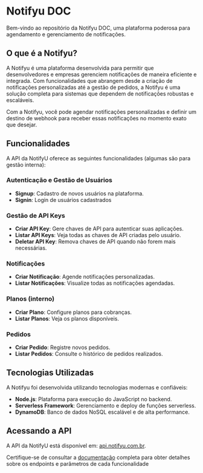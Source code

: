 # Notifyu DOC

Bem-vindo ao repositório da Notifyu DOC, uma plataforma poderosa para agendamento e gerenciamento de notificações.

## O que é a Notifyu?

A Notifyu é uma plataforma desenvolvida para permitir que desenvolvedores e empresas gerenciem notificações de maneira eficiente e integrada. Com funcionalidades que abrangem desde a criação de notificações personalizadas até a gestão de pedidos, a Notifyu é uma solução completa para sistemas que dependem de notificações robustas e escaláveis.

Com a Notifyu, você pode agendar notificações personalizadas e definir um destino de webhook para receber essas notificações no momento exato que desejar.

## Funcionalidades

A API da NotifyU oferece as seguintes funcionalidades (algumas são para gestão interna):

### Autenticação e Gestão de Usuários

- **Signup**: Cadastro de novos usuários na plataforma.
- **Signin**: Login de usuários cadastrados

### Gestão de API Keys

- **Criar API Key**: Gere chaves de API para autenticar suas aplicações.
- **Listar API Keys**: Veja todas as chaves de API criadas pelo usuário.
- **Deletar API Key**: Remova chaves de API quando não forem mais necessárias.

### Notificações

- **Criar Notificação**: Agende notificações personalizadas.
- **Listar Notificações**: Visualize todas as notificações agendadas.

### Planos (interno)

- **Criar Plano**: Configure planos para cobranças.
- **Listar Planos**: Veja os planos disponíveis.

### Pedidos

- **Criar Pedido**: Registre novos pedidos.
- **Listar Pedidos**: Consulte o histórico de pedidos realizados.

## Tecnologias Utilizadas

A Notifyu foi desenvolvida utilizando tecnologias modernas e confiáveis:

- **Node.js**: Plataforma para execução do JavaScript no backend.
- **Serverless Framework**: Gerenciamento e deploy de funções serverless.
- **DynamoDB**: Banco de dados NoSQL escalável e de alta performance.

## Acessando a API

A API da NotifyU está disponível em: [api.notifyu.com.br](api.notifyu.com.br).

Certifique-se de consultar a [documentação](docs.notifyu.com.br) completa para obter detalhes sobre os endpoints e parâmetros de cada funcionalidade
